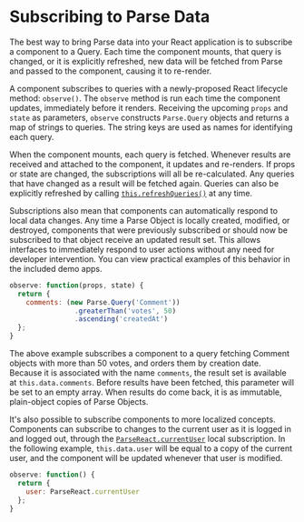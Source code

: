# Subscribing to Parse Data

The best way to bring Parse data into your React application is to subscribe a
component to a Query. Each time the component mounts, that query is changed, or
it is explicitly refreshed, new data will be fetched from Parse and passed to
the component, causing it to re-render.

A component subscribes to queries with a newly-proposed React lifecycle method:
`observe()`. The `observe` method is run each time the component updates,
immediately before it renders. Receiving the upcoming `props` and `state` as
parameters, `observe` constructs `Parse.Query` objects and returns a map of
strings to queries. The string keys are used as names for identifying each
query.

When the component mounts, each query is fetched. Whenever results are received
and attached to the component, it updates and re-renders. If props or state are
changed, the subscriptions will all be re-calculated. Any queries that have
changed as a result will be fetched again. Queries can also be explicitly
refreshed by calling [`this.refreshQueries()`](/docs/api/Mixin.md) at any time.

Subscriptions also mean that components can automatically respond to local data
changes. Any time a Parse Object is locally created, modified, or destroyed,
components that were previously subscribed or should now be subscribed to that
object receive an updated result set. This allows interfaces to immediately
respond to user actions without any need for developer intervention. You can
view practical examples of this behavior in the included demo apps.

```js
observe: function(props, state) {
  return {
    comments: (new Parse.Query('Comment'))
                .greaterThan('votes', 50)
                .ascending('createdAt')
  };
}
```

The above example subscribes a component to a query fetching Comment objects
with more than 50 votes, and orders them by creation date. Because it is
associated with the name `comments`, the result set is available at
`this.data.comments`. Before results have been fetched, this parameter will be
set to an empty array. When results do come back, it is as immutable,
plain-object copies of Parse Objects.

It's also possible to subscribe components to more localized concepts.
Components can subscribe to changes to the current user as it is logged in and
logged out, through the
[`ParseReact.currentUser`](/docs/api/LocalSubscriptions.md) local subscription.
In the following example, `this.data.user` will be equal to a copy of the
current user, and the component will be updated whenever that user is modified.

```js
observe: function() {
  return {
    user: ParseReact.currentUser
  };
}
```
